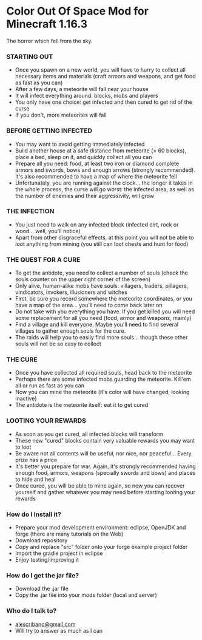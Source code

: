 # Color Out Of Space Mod for Minecraft 1.16.3 #

The horror which fell from the sky.

### STARTING OUT ###

* Once you spawn on a new world, you will have to hurry to collect all necessary items and materials (craft armors and weapons, and get food as fast as you can)
* After a few days, a meteorite will fall near your house
* It will infect everything around: blocks, mobs and players
* You only have one choice: get infected and then cured to get rid of the curse
* If you don't, more meteorites will fall

### BEFORE GETTING INFECTED ###

* You may want to avoid getting immediately infected
* Build another house at a safe distance from meteorite (> 60 blocks), place a bed, sleep on it, and quickly collect all you can
* Prepare all you need: food, at least two iron or diamond complete armors and swords, bows and enough arrows (strongly recommended). It's also recommended to have a map of where the meteorite fell
* Unfortunately, you are running against the clock... the longer it takes in the whole process, the curse will go worst: the infected area, as well as the number of enemies and their aggressivity, will grow 

### THE INFECTION ###

* You just need to walk on any infected block (infected dirt, rock or wood... well, you'll notice)
* Apart from other disgraceful effects, at this point you will not be able to loot anything from mining (you still can loot chests and hunt for food)

### THE QUEST FOR A CURE ###

* To get the antidote, you need to collect a number of souls (check the souls counter on the upper right corner of the screen)
* Only alive, human-alike mobs have souls: villagers, traders, pillagers, vindicators, invokers, illusioners and witches
* First, be sure you record somewhere the meteorite coordinates, or you have a map of the area... you'll need to come back later on
* Do not take with you everything you have. If you get killed you will need some replacement for all you need (food, armor and weapons, mainly)
* Find a village and kill everyone. Maybe you'll need to find several villages to gather enough souls for the cure.
* The raids will help you to easily find more souls... though these other souls will not be so easy to collect

### THE CURE ###

* Once you have collected all required souls, head back to the meteorite
* Perhaps there are some infected mobs guarding the meteorite. Kill'em all or run as fast as you can
* Now you can mine the meteorite (it's color will have changed, looking inactive)
* The antidote is the meteorite itself: eat it to get cured

### LOOTING YOUR REWARDS ###

* As soon as you get cured, all infected blocks will transform
* These new "cured" blocks contain very valuable rewards you may want to loot
* Be aware not all contents will be useful, nor nice, nor peaceful... Every prize has a price
* It's better you prepare for war. Again, it's strongly recommended having enough food, armors, weapons (specially swords and bows) and places to hide and heal
* Once cured, you will be able to mine again, so now you can recover yourself and gather whatever you may need before starting looting your rewards

### How do I Install it? ###

* Prepare your mod development environment: eclipse, OpenJDK and forge (there are many tutorials on the Web)
* Download repository
* Copy and replace "src" folder onto your forge example project folder
* Import the gradle project in eclipse
* Enjoy testing/improving it

### How do I get the jar file? ###

* Download the .jar file
* Copy the .jar file into your mods folder (local and server)

### Who do I talk to? ###

* alescribano@gmail.com
* Will try to answer as much as I can